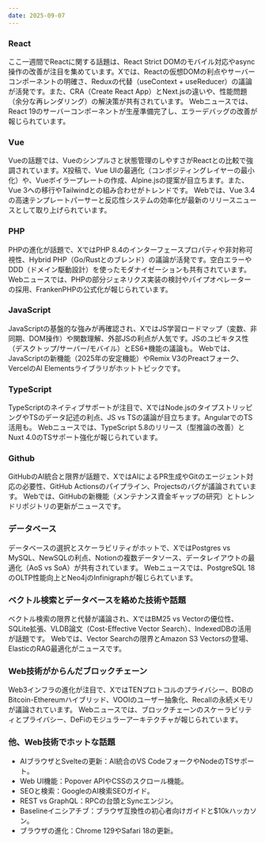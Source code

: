 ```yaml
---
date: 2025-09-07
---
```


### React
ここ一週間でReactに関する話題は、React Strict DOMのモバイル対応やasync操作の改善が注目を集めています。Xでは、Reactの仮想DOMの利点やサーバーコンポーネントの明確さ、Reduxの代替（useContext + useReducer）の議論が活発です。また、CRA（Create React App）とNext.jsの違いや、性能問題（余分な再レンダリング）の解決策が共有されています。 Webニュースでは、React 19のサーバーコンポーネントが生産準備完了し、エラーデバッグの改善が報じられています。

### Vue
Vueの話題では、Vueのシンプルさと状態管理のしやすさがReactとの比較で強調されています。X投稿で、Vue UIの最適化（コンポジティングレイヤーの最小化）や、Vueボイラープレートの作成、Alpine.jsの提案が目立ちます。また、Vue 3への移行やTailwindとの組み合わせがトレンドです。 Webでは、Vue 3.4の高速テンプレートパーサーと反応性システムの効率化が最新のリリースニュースとして取り上げられています。

### PHP
PHPの進化が話題で、XではPHP 8.4のインターフェースプロパティや非対称可視性、Hybrid PHP（Go/Rustとのブレンド）の議論が活発です。空白エラーやDDD（ドメイン駆動設計）を使ったモダナイゼーションも共有されています。 Webニュースでは、PHPの部分ジェネリクス実装の検討やパイプオペレーターの採用、FrankenPHPの公式化が報じられています。

### JavaScript
JavaScriptの基盤的な強みが再確認され、XではJS学習ロードマップ（変数、非同期、DOM操作）や関数理解、外部JSの利点が人気です。JSのユビキタス性（デスクトップ/サーバー/モバイル）とES6+機能の議論も。 Webでは、JavaScriptの新機能（2025年の安定機能）やRemix V3のPreactフォーク、VercelのAI Elementsライブラリがホットトピックです。

### TypeScript
TypeScriptのネイティブサポートが注目で、XではNode.jsのタイプストリッピングやTSのデータ記述の利点、JS vs TSの議論が目立ちます。AngularでのTS活用も。 Webニュースでは、TypeScript 5.8のリリース（型推論の改善）とNuxt 4.0のTSサポート強化が報じられています。

### Github
GitHubのAI統合と限界が話題で、XではAIによるPR生成やGitのエージェント対応の必要性、GitHub Actionsのパイプライン、Projectsのバグが議論されています。 Webでは、GitHubの新機能（メンテナンス資金ギャップの研究）とトレンドリポジトリの更新がニュースです。

### データベース
データベースの選択とスケーラビリティがホットで、XではPostgres vs MySQL、NewSQLの利点、Notionの複数データソース、データレイアウトの最適化（AoS vs SoA）が共有されています。 Webニュースでは、PostgreSQL 18のOLTP性能向上とNeo4jのInfinigraphが報じられています。

### ベクトル検索とデータベースを絡めた技術や話題
ベクトル検索の限界と代替が議論され、XではBM25 vs Vectorの優位性、SQLite拡張、VLDB論文（Cost-Effective Vector Search）、IndexedDBの活用が話題です。 Webでは、Vector Searchの限界とAmazon S3 Vectorsの登場、ElasticのRAG最適化がニュースです。

### Web技術がからんだブロックチェーン
Web3インフラの進化が注目で、XではTENプロトコルのプライバシー、BOBのBitcoin-Ethereumハイブリッド、VOOIのユーザー抽象化、Recallの永続メモリが議論されています。 Webニュースでは、ブロックチェーンのスケーラビリティとプライバシー、DeFiのモジュラーアーキテクチャが報じられています。

### 他、Web技術でホットな話題
- AIブラウザとSvelteの更新：AI統合のVS CodeフォークやNodeのTSサポート。
- Web UI機能：Popover APIやCSSのスクロール機能。
- SEOと検索：GoogleのAI検索SEOガイド。
- REST vs GraphQL：RPCの台頭とSyncエンジン。
- Baselineイニシアチブ：ブラウザ互換性の初心者向けガイドと$10kハッカソン。
- ブラウザの進化：Chrome 129やSafari 18の更新。